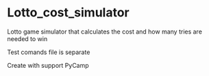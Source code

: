 # Lotto_cost_simulator
Lotto game simulator that calculates the cost and how many tries are needed to win

Test comands file is separate

Create with support PyCamp
